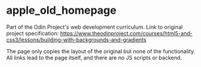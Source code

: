 # apple_old_homepage

Part of the Odin Project's web development curriculum. Link to original project specification: https://www.theodinproject.com/courses/html5-and-css3/lessons/building-with-backgrounds-and-gradients

The page only copies the layout of the original but none of the functionality. All links lead to the page itself, and there are no JS scripts or backend.